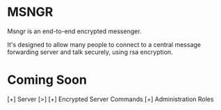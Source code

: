# MSNGR
Msngr is an end-to-end encrypted messenger.

It's designed to allow many people to connect to a central message forwarding server and talk securely, using rsa encryption.

# Coming Soon
 [+] Server
 [>] [+] Encrypted Server Commands
     [+] Administration Roles

